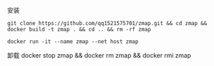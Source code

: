 安装

    git clone https://github.com/qq1521575701/zmap.git && cd zmap && docker build -t zmap . && cd .. && rm -rf zmap

    docker run -it --name zmap --net host zmap


卸载
  docker stop zmap && docker rm zmap && docker rmi zmap
